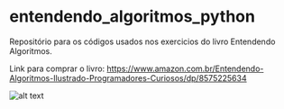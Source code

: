 # entendendo_algoritmos_python
Repositório para os códigos usados nos exercicios do livro Entendendo Algoritmos.

Link para comprar o livro: https://www.amazon.com.br/Entendendo-Algoritmos-Ilustrado-Programadores-Curiosos/dp/8575225634

![alt text](https://www.google.com/imgres?imgurl=https://images-na.ssl-images-amazon.com/images/I/71Vkg7GfPFL.jpg&imgrefurl=https://www.amazon.com.br/Entendendo-Algoritmos-Ilustrado-Programadores-Curiosos/dp/8575225634&tbnid=RxKQRr_sUos7MM&vet=1&docid=W5-aVAD0IozisM&w=930&h=1296&itg=1&source=sh/x/im)

